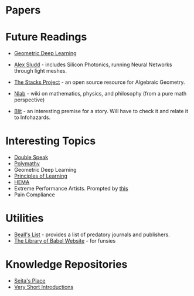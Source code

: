 # Papers

# Future Readings
* [Geometric Deep Learning](https://geometricdeeplearning.com/blogs/)
* [Alex Sludd](https://alexsludds.github.io) - includes Silicon Photonics, running Neural Networks through light meshes.
* [The Stacks Project](https://stacks.math.columbia.edu) - an open source resource for Algebraic Geometry.
* [Nlab](https://ncatlab.org/nlab/show/HomePage) - wiki on mathematics, physics, and philosophy (from a pure math perspective)

* [Blit](https://en.wikipedia.org/wiki/BLIT_(short_story)) - an interesting premise for a story. Will have to check it and relate it to Infohazards.

# Interesting Topics
* [Double Speak](https://www.youtube.com/watch?v=qP07oyFTRXc)
*  [Polymathy](https://en.wikipedia.org/wiki/Polymath)
* Geometric Deep Learning
* [Principles of Learning](https://en.wikipedia.org/wiki/Principles_of_learning)
* [HEMA](https://wiktenauer.com/wiki/Main_Page)
* Extreme Performance Artists. Prompted by [this](https://www.youtube.com/watch?v=GrBZuCQAPAw) 
* Pain Compliance

# Utilities
* [Beall's List](https://beallslist.net) - provides a list of predatory journals and publishers. 
* [The Library of Babel Website](https://libraryofbabel.info) - for funsies

# Knowledge Repositories
* [Seita's Place](https://danieltakeshi.github.io/new-start-here.html) 
* [Very Short Introductions](https://en.wikipedia.org/wiki/Very_Short_Introductions)
